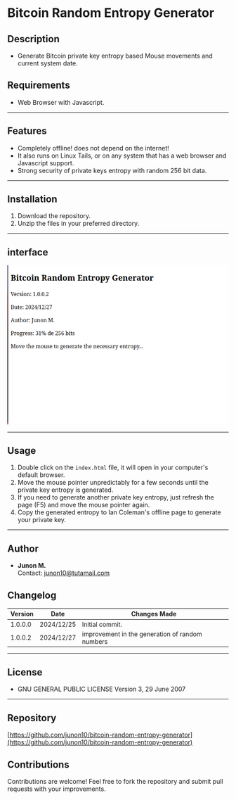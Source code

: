 # Bitcoin Random Entropy Generator

## Description

- Generate Bitcoin private key entropy based Mouse movements and current system date.

## Requirements

- Web Browser with Javascript.

---

## Features

- Completely offline! does not depend on the internet!
- It also runs on Linux Tails, or on any system that has a web browser and Javascript support.
- Strong security of private keys entropy with random 256 bit data.

---

## Installation

1. Download the repository.
2. Unzip the files in your preferred directory.

---

## interface
<img src="images/print.png" />

---

## Usage

1. Double click on the `index.html` file, it will open in your computer's default browser.
2. Move the mouse pointer unpredictably for a few seconds until the private key entropy is generated.
3. If you need to generate another private key entropy, just refresh the page (F5) and move the mouse pointer again.
4. Copy the generated entropy to Ian Coleman's offline page to generate your private key.

---

## Author

- **Junon M.**  
  Contact: [junon10@tutamail.com](mailto:junon10@tutamail.com)

## Changelog

| Version | Date        | Changes Made              |
|---------|-------------|---------------------------|
| 1.0.0.0 | 2024/12/25  | Initial commit.           |
| 1.0.0.2 | 2024/12/27  | improvement in the generation of random numbers |

---

## License

- GNU GENERAL PUBLIC LICENSE Version 3, 29 June 2007

---

## Repository

[https://github.com/junon10/bitcoin-random-entropy-generator](https://github.com/junon10/bitcoin-random-entropy-generator)

## Contributions

Contributions are welcome! Feel free to fork the repository and submit pull requests with your improvements.



